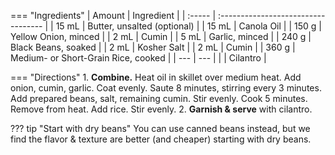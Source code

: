 === "Ingredients"
    | Amount | Ingredient                          |
    | :----- | :---------------------------------- |
    | 15 mL  | Butter, unsalted (optional)         |
    | 15 mL  | Canola Oil                          |
    | 150 g  | Yellow Onion, minced                |
    | 2 mL   | Cumin                               |
    | 5 mL   | Garlic, minced                      |
    | 240 g  | Black Beans, soaked                 |
    | 2 mL   | Kosher Salt                         |
    | 2 mL   | Cumin                               |
    | 360 g  | Medium- or Short-Grain Rice, cooked |
    | ---    | ---                                 |
    |        | Cilantro                            |

=== "Directions"
    1. **Combine.** Heat oil in skillet over medium heat. Add onion, cumin, garlic. Coat evenly. Saute 8 minutes, stirring every 3 minutes. Add prepared beans, salt, remaining cumin. Stir evenly. Cook 5 minutes. Remove from heat. Add rice. Stir evenly.
    2. **Garnish & serve** with cilantro.

??? tip "Start with dry beans"
    You can use canned beans instead, but we find the flavor & texture are better (and cheaper) starting with dry beans.
